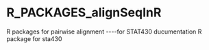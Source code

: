 # R_PACKAGES_alignSeqInR
R packages for pairwise alignment  ----for STAT430
ducumentation
R package for sta430
